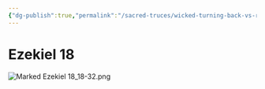 ```yaml
---
{"dg-publish":true,"permalink":"/sacred-truces/wicked-turning-back-vs-righteous-turning-back/","tags":["#Righteousness","#Wickedness","#Ezekiel18","SacredTruces","W","R"]}
---
```



# Ezekiel 18


![Marked Ezekiel 18_18-32.png](/img/user/Assets/attachments/Marked%20Ezekiel%2018_18-32.png)
